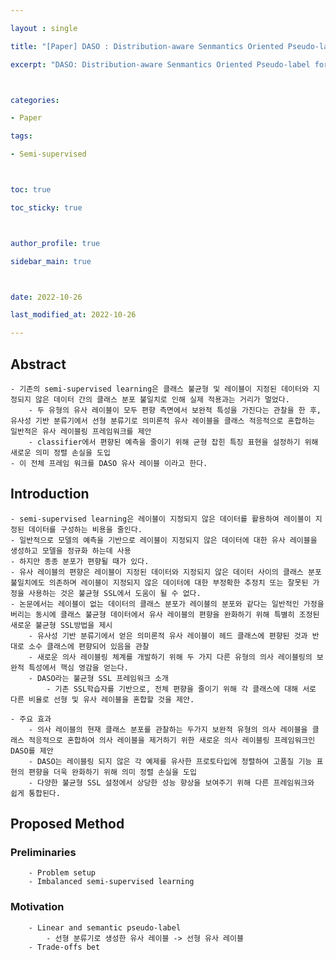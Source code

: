 ```yaml
---

layout : single

title: "[Paper] DASO : Distribution-aware Senmantics Oriented Pseudo-label for Imbalanced Semi-Supervised Learning"

excerpt: "DASO: Distribution-aware Senmantics Oriented Pseudo-label for Imbalanced Semi-Supervised Learning 논문 리뷰"



categories:

- Paper

tags:

- Semi-supervised



toc: true

toc_sticky: true



author_profile: true

sidebar_main: true



date: 2022-10-26

last_modified_at: 2022-10-26

---
```


  

##  Abstract  
    - 기존의 semi-supervised learning은 클래스 불균형 및 레이블이 지정된 데이터와 지정되지 않은 데이터 간의 클래스 분포 불일치로 인해 실제 적용과는 거리가 멀었다.
        - 두 유형의 유사 레이블이 모두 편향 측면에서 보완적 특성을 가진다는 관찰을 한 후, 유사성 기반 분류기에서 선형 분류기로 의미론적 유사 레이블을 클래스 적응적으로 혼합하는 일반적은 유사 레이블링 프레임워크를 제안
        - classifier에서 편향된 예측을 줄이기 위해 균형 잡힌 특징 표현을 설정하기 위해 새로운 의미 정렬 손실을 도입
    - 이 전체 프레임 워크를 DASO 유사 레이블 이라고 한다.
##  Introduction  
    - semi-supervised learning은 레이블이 지정되지 않은 데이터를 활용하여 레이블이 지정된 데이터를 구성하는 비용을 줄인다.
    - 일반적으로 모델의 예측을 기반으로 레이블이 지정되지 않은 데이터에 대한 유사 레이블을 생성하고 모델을 정규화 하는데 사용
    - 하지만 종종 분포가 편향될 때가 있다.
    - 유사 레이블의 편향은 레이블이 지정된 데이터와 지정되지 않은 데이터 사이의 클래스 분포 불일치에도 의존하며 레이블이 지정되지 않은 데이터에 대한 부정확한 추정치 또는 잘못된 가정을 사용하는 것은 불균형 SSL에서 도움이 될 수 없다.
    - 논문에서는 레이블이 없는 데이터의 클래스 분포가 레이블의 분포와 같다는 일반적인 가정을 버리는 동시에 클래스 불균형 데이터에서 유사 레이블의 편향을 완화하기 위해 특별히 조정된 새로운 불균형 SSL방법을 제시
        - 유사성 기반 분류기에서 얻은 의미론적 유사 레이블이 헤드 클래스에 편향된 것과 반대로 소수 클래스에 편향되어 있음을 관찰
        - 새로운 의사 레이블링 체계를 개발하기 위해 두 가지 다른 유형의 의사 레이블링의 보완적 특성에서 핵심 영감을 얻는다.
        - DASO라는 불균형 SSL 프레임워크 소개
            - 기존 SSL학습자를 기반으로, 전체 편향을 줄이기 위해 각 클래스에 대해 서로 다른 비율로 선형 및 유사 레이블을 혼합할 것을 제안.

    - 주요 효과
        - 의사 레이블의 현재 클래스 분포를 관찰하는 두가지 보완적 유형의 의사 레이블을 클래스 적응적으로 혼합하여 의사 레이블을 제거하기 위한 새로운 의사 레이블링 프레임워크인 DASO를 제안
        - DASO는 레이블링 되지 않은 각 예제를 유사한 프로토타입에 정렬하여 고품질 기능 표현의 편향을 더욱 완화하기 위해 의미 정렬 손실을 도입
        - 다양한 불균형 SSL 설정에서 상당한 성능 향상을 보여주기 위해 다른 프레임워크와 쉽게 통합된다.

## Proposed Method  
###  Preliminaries  
        - Problem setup
        - Imbalanced semi-supervised learning
###  Motivation  
        - Linear and semantic pseudo-label
            - 선형 분류기로 생성한 유사 레이블 -> 선형 유사 레이블
        - Trade-offs bet